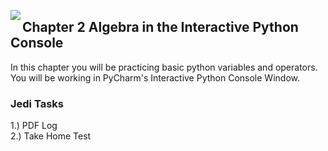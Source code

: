 <img align="left" src="http://hermonswebsites.com/Classes/CS/python.png"><H2>Chapter 2 Algebra in the Interactive Python Console</H2>

In this chapter you will be practicing basic python variables and operators. You will be working in PyCharm's Interactive Python Console Window. 

<h3>Jedi Tasks</h3>
1.) PDF Log<br>
2.) Take Home Test
